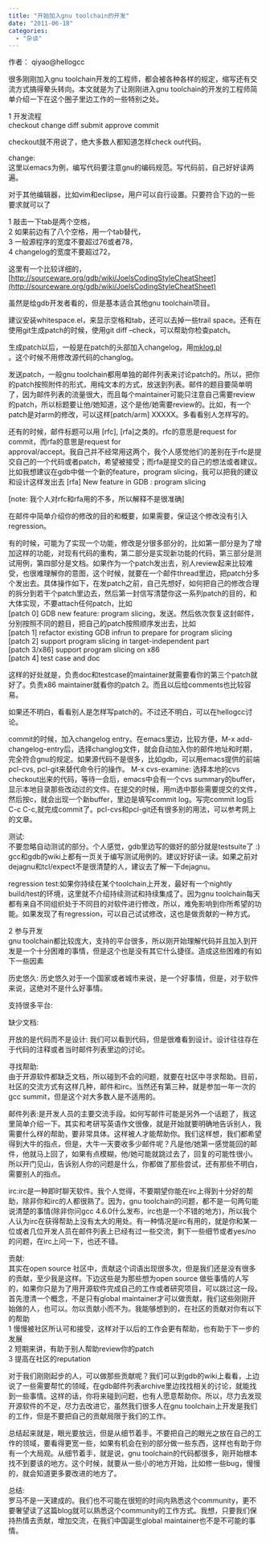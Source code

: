 ```yaml
---
title: "开始加入gnu toolchain的开发"
date: "2011-06-18"
categories: 
  - "杂谈"
---
```


作者： qiyao@hellogcc

很多刚刚加入gnu toolchain开发的工程师，都会被各种各样的规定，缩写还有交流方式搞得晕头转向。本文就是为了让刚刚进入gnu toolchain的开发的工程师简单介绍一下在这个圈子里边工作的一些特别之处。

  
1 开发流程  
checkout change diff submit approve commit

checkout就不用说了，绝大多数人都知道怎样check out代码。

change:  
这里以emacs为例，编写代码要注意gnu的编码规范。写代码前，自己好好读两遍。

对于其他编辑器，比如vim和eclipse，用户可以自行设置。只要符合下边的一些要求就可以了

1 敲击一下tab是两个空格，  
2 如果前边有了八个空格，用一个tab替代，  
3 一般源程序的宽度不要超过76或者78，  
4 changelog的宽度不要超过72，

这里有一个比较详细的，[http://sourceware.org/gdb/wiki/JoelsCodingStyleCheatSheet](http://sourceware.org/gdb/wiki/JoelsCodingStyleCheatSheet)  
  
虽然是给gdb开发者看的，但是基本适合其他gnu toolchain项目。

建议安装whitespace.el，来显示空格和tab，还可以去掉一些trail space。还有在使用git生成patch的时候，使用git diff –check，可以帮助你检查patch。

生成patch以后，一般是在patch的头部加入changelog，用[mklog.pl](http://mklog.pl/)  
。这个时候不用修改源代码的changlog。

发送patch，一般gnu toolchain都用单独的邮件列表来讨论patch的。所以，把你的patch按照附件的形式，用纯文本的方式，放送到列表。邮件的题目要简单明了，因为邮件列表的流量很大，而且每个maintainer可能只注意自己需要review的patch，所以标题要让他/她知道，这个是他/她需要review的。比如，有一个patch是对arm的修改，可以这样\[patch/arm\] XXXXX。多看看别人怎样写的。

  
还有的时候，邮件标题可以用 \[rfc\], \[rfa\]之类的。rfc的意思是request for commit，而rfa的意思是request for  
approval/accept。我自己并不经常用这两个，我个人感觉他们的差别在于rfc是提交自己的一个代码或者patch，希望被接受；而rfa是提交的自己的想法或者建议。比如我想建议在gdb中做一个新的feature，program slicing，我可以把我的建议和设计这样发出去 \[rfa\] New feature in GDB : program slicing

\[note: 我个人对rfc和rfa用的不多，所以解释不是很准确\]

在邮件中简单介绍你的修改的目的和概要，如果需要，保证这个修改没有引入regression。

有的时候，可能为了实现一个功能，修改是分很多部分的，比如第一部分是为了增加这样的功能，对现有代码的重构，第二部分是实现新功能的代码，第三部分是测试用例，第四部分是文档。如果作为一个patch发出去，别人review起来比较难受，也很难理解你的意图，这个时候，就要在一个邮件thread里边，把patch分多个发出去。具体操作如下，在发patch之前，自己先想好，如何把自己的修改合理的拆分到若干个patch里边去，然后第一封信写清楚你这一系列patch的目的，和大体实现，不要attach任何patch，比如  
\[patch 0\] GDB new feature: program slicing，发送。然后依次恢复这封邮件，分别按照不同的题目，把自己的patch按照顺序发出去，比如  
\[patch 1\] refactor existing GDB infrun to prepare for program slicing  
\[patch 2\] support program slicing in target-independent part  
\[patch 3/x86\] support program slicing on x86  
\[patch 4\] test case and doc

这样的好处就是，负责doc和testcase的maintainer就需要看你的第三个patch就好了。负责x86 maintainer就看你的patch 2。而且以后给comments也比较容易。

如果还不明白，看看别人是怎样写patch的。不过还不明白，可以在hellogcc讨论。

commit的时候，加入changelog entry。在emacs里边，比较方便，M-x add-changelog-entry后，选择changlog文件，就会自动加入你的邮件地址和时期，完全符合gnu的规定。如果源代码不是很多，比如gdb，可以用emacs提供的前端pcl-cvs, pcl-git来替代命令行的操作。 M-x cvs-examine: 选择本地的cvs checkout出来的代码，等待一会后，emacs中会有一个cvs summary的buffer，显示本地目录那些改动过的文件。在提交的时候，用m选中那些需要提交的文件，然后按c，就会出现一个新buffer，里边是填写commit log。写完commit log后 C-c C-c,就完成commit了。pcl-cvs和pcl-git还有很多别的用法，可以参考网上的文章。

测试:  
不要忽略自动测试的部分。个人感觉，gdb里边写的做好的部分就是testsuite了 :)  
gcc和gdb的wiki上都有一页关于编写测试用例的。建议好好读一读。如果之前对dejagnu和tcl/expect不是很清楚的人，建议去了解一下dejagnu。

regression test:如果你持续在某个toolchain上开发，最好有一个nightly build/test的环境，这里就不介绍持续测试和持续集成了。因为gnu toolchain每天都有来自不同组织处于不同目的对软件进行修改，所以，难免影响到你所希望的功能。如果发现了有regression，可以自己试试修改，这也是做贡献的一种方式。

2 参与开发  
gnu toolchain都比较庞大，支持的平台很多，所以刚开始理解代码并且加入到开发是一个十分困难的事情，但是这个也是没有其它什么捷径。造成这些困难的有如下一些因素

历史悠久: 历史悠久对于一个国家或者城市来说，是一个好事情，但是，对于软件来说，这绝对不是什么好事情。

支持很多平台:

缺少文档:

开放的是代码而不是设计: 我们可以看到代码，但是很难看到设计。设计往往存在于代码的注释或者当时邮件列表里边的讨论。

寻找帮助:  
由于开源软件都缺乏文档，所以碰到不会的问题，就要在社区中寻求帮助。目前，社区的交流方式有这样几种，邮件和irc。当然还有第三种，就是参加一年一次的gcc summit，但是这个对大多数人是不适用的。

邮件列表:是开发人员的主要交流手段。如何写邮件可能是另外一个话题了，我这里简单介绍一下。其实和考研写英语作文很像，就是开始就要明确地告诉别人，我需要什么样的帮助，要非常具体。这样被人才能帮助你。我们这样想，我们都希望得到大牛的指点，但是，大牛一天要收多少邮件呢？凡是他/她第一感觉能回的邮件，他就马上回了，如果有点模糊，他/她可能就跳过去了，回复的可能性很小。所以开门见山，告诉别人你的问题是什么，你都做了那些尝试，还有那些不明白，需要别人的指点。

irc:irc是一种即时聊天软件。我个人觉得，不要期望你能在irc上得到十分好的帮助，除非你和irc的人都很熟了。因为，gnu toolchain的问题，都不是一句两句能说清楚的事情(除非你问gcc 4.6.0什么发布，irc也是一个不错的地方)，所以我个人认为irc在获得帮助上没有太大的用处。有一种情况是irc有用的，就是你和某一位或者几位开发人员在邮件列表上已经有过一些交流，剩下一些细节或者yes/no的问题，在irc上问一下，也还不错。

贡献:  
其实在open source 社区中，贡献这个词语出现很多次，但是我们还是没有很多的贡献，至少我是这样。下边这些是为那些想为open source 做些事情的人写的，如果你只是为了用开源软件完成自己的工作或者研究项目，可以跳过这一段。首先澄清一个概念，不是只有global maintainer才可以做贡献，我们这些刚刚开始做的人，也可以。勿以贡献小而不为。我能够想到的，在社区的贡献对你有以下的帮助  
1 慢慢被社区所认可和接受，这样对于以后的工作会更有帮助，也有助于下一步的发展  
2 短期来讲，有助于别人帮助review你的patch  
3 提高在社区的reputation

对于我们刚刚起步的人，可以做那些贡献呢？我们可以到gdb的wiki上看看，上边说了一些需要帮忙的领域，在gdb邮件列表archive里边找找相关的讨论，就能找到一些事情。这样的话，你将来碰到问题，也有人愿意帮助你。所以，尽力去发现开源软件的不足，尽力去改进它，虽然我们很多人在gnu toolchain上开发是我们的工作，但是不要把自己的贡献局限于我们的工作。

总结起来就是，眼光要放远，但是从细节着手。不要把自己的眼光之放在自己的工作的领域，要看得更宽一些，如果有机会在别的部分做一些东西，这样也有助于你有一个大局观。从细节着手，就是说，gnu toolchain的代码都很多，刚开始根本找不到要该的地方。这个时候，就要从一些小的地方开始，比如修一些bug，慢慢的，就会知道更多要改进的地方了。

总结:  
罗马不是一天建成的。我们也不可能在很短的时间内熟悉这个community，更不要奢望读了这篇blog就可以熟悉这个community的工作方式。我想，只要我们保持热情去贡献，增加交流，在我们中国诞生global maintainer也不是不可能的事情。
